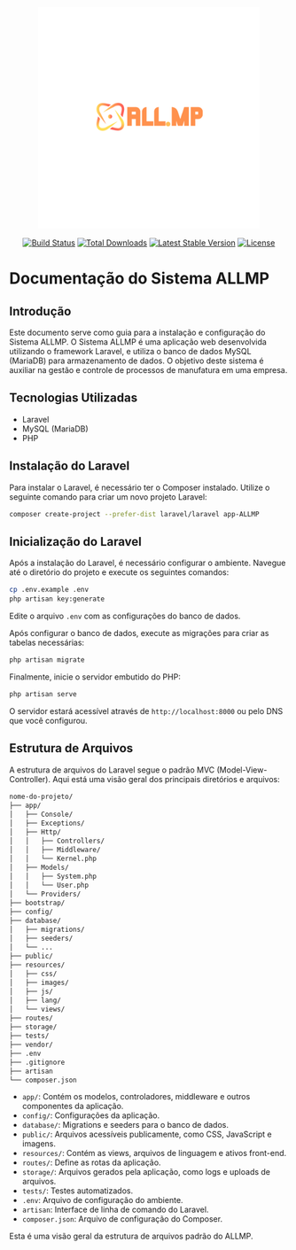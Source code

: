 <p align="center"><a href="https://laravel.com" target="_blank"><img src="resources/images/logo.svg" width="400"></a></p>

<p align="center">
<a href="https://travis-ci.org/laravel/framework"><img src="https://travis-ci.org/laravel/framework.svg" alt="Build Status"></a>
<a href="https://packagist.org/packages/laravel/framework"><img src="https://poser.pugx.org/laravel/framework/d/total.svg" alt="Total Downloads"></a>
<a href="https://packagist.org/packages/laravel/framework"><img src="https://poser.pugx.org/laravel/framework/v/stable.svg" alt="Latest Stable Version"></a>
<a href="https://packagist.org/packages/laravel/framework"><img src="https://poser.pugx.org/laravel/framework/license.svg" alt="License"></a>
</p>

# Documentação do Sistema ALLMP

## Introdução

Este documento serve como guia para a instalação e configuração do Sistema ALLMP. O Sistema ALLMP é uma aplicação web desenvolvida utilizando o framework Laravel, e utiliza o banco de dados MySQL (MariaDB) para armazenamento de dados. O objetivo deste sistema é auxiliar na gestão e controle de processos de manufatura em uma empresa.

## Tecnologias Utilizadas

- Laravel
- MySQL (MariaDB)
- PHP

## Instalação do Laravel

Para instalar o Laravel, é necessário ter o Composer instalado. Utilize o seguinte comando para criar um novo projeto Laravel:

```bash
composer create-project --prefer-dist laravel/laravel app-ALLMP
```

## Inicialização do Laravel

Após a instalação do Laravel, é necessário configurar o ambiente. Navegue até o diretório do projeto e execute os seguintes comandos:

```bash
cp .env.example .env
php artisan key:generate
```

Edite o arquivo `.env` com as configurações do banco de dados.

Após configurar o banco de dados, execute as migrações para criar as tabelas necessárias:

```bash
php artisan migrate
```

Finalmente, inicie o servidor embutido do PHP:

```bash
php artisan serve
```
O servidor estará acessível através de `http://localhost:8000` ou pelo DNS que você configurou.

## Estrutura de Arquivos

A estrutura de arquivos do Laravel segue o padrão MVC (Model-View-Controller). Aqui está uma visão geral dos principais diretórios e arquivos:

```
nome-do-projeto/
├── app/
│   ├── Console/
│   ├── Exceptions/
│   ├── Http/
│   │   ├── Controllers/
│   │   ├── Middleware/
│   │   └── Kernel.php
│   ├── Models/
│   │   ├── System.php
│   │   └── User.php
│   └── Providers/
├── bootstrap/
├── config/
├── database/
│   ├── migrations/
│   ├── seeders/
│   └── ...
├── public/
├── resources/
│   ├── css/
│   ├── images/
│   ├── js/
│   ├── lang/
│   └── views/
├── routes/
├── storage/
├── tests/
├── vendor/
├── .env
├── .gitignore
├── artisan
└── composer.json
```

- `app/`: Contém os modelos, controladores, middleware e outros componentes da aplicação.
- `config/`: Configurações da aplicação.
- `database/`: Migrations e seeders para o banco de dados.
- `public/`: Arquivos acessíveis publicamente, como CSS, JavaScript e imagens.
- `resources/`: Contém as views, arquivos de linguagem e ativos front-end.
- `routes/`: Define as rotas da aplicação.
- `storage/`: Arquivos gerados pela aplicação, como logs e uploads de arquivos.
- `tests/`: Testes automatizados.
- `.env`: Arquivo de configuração do ambiente.
- `artisan`: Interface de linha de comando do Laravel.
- `composer.json`: Arquivo de configuração do Composer.

Esta é uma visão geral da estrutura de arquivos padrão do ALLMP.